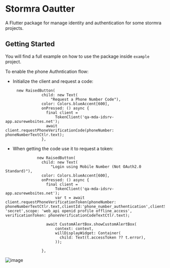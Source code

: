 # Stormra Oautter

A Flutter package for manage identity and authentication for some stormra projects.

## Getting Started

You will find a full example on how to use the package inside `example` project.

To enable the phone Authntication flow:

- Initialize the client and request a code:

```
     new RaisedButton(
                child: new Text(
                    "Request a Phone Number Code"),
                color: Colors.blueAccent[600],
                onPressed: () async {
                  final client =
                      TokenClient('qa-mda-idsrv-app.azurewebsites.net');
                  await client.requestPhoneVerificationCode(phoneNumber: phoneNumberTextCtlr.text);
                },
```

- When getting the code use it to request a token:

```
              new RaisedButton(
                child: new Text(
                    "Login using Mobile Number (Not OAuth2.0 Standard)"),
                color: Colors.blueAccent[600],
                onPressed: () async {
                  final client =
                      TokenClient('qa-mda-idsrv-app.azurewebsites.net');
                      var t = await client.requestPhoneVerificationToken(phoneNumber: phoneNumberTextCtlr.text,clientId:'phone_number_authentication',clientSecret: 'secret',scope: 'web_api openid profile offline_access', verificationToken: phoneVerificationCodeTextCtlr.text);
                
                  await CustomAlertBox.showCustomAlertBox(
                      context: context,
                      willDisplayWidget: Container(
                        child: Text(t.accessToken ?? t.error),
                      ));
                      
                },
```

![image](https://user-images.githubusercontent.com/16062302/77227437-111c9980-6b89-11ea-81db-71a06b313322.png)

